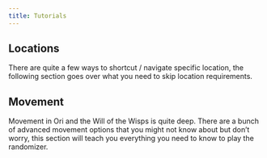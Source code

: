 ```yaml
---
title: Tutorials
---
```


## Locations

There are quite a few ways to shortcut / navigate specific location, the following section goes over what you need
to skip location requirements.

<page-list by-path="/tutorials/location"></page-list>

## Movement

Movement in Ori and the Will of the Wisps is quite deep. There are a bunch of advanced movement options that you might
not know about but don’t worry, this section will teach you everything you need to know to play the randomizer.

<page-list by-path="/tutorials/movement"></page-list>
